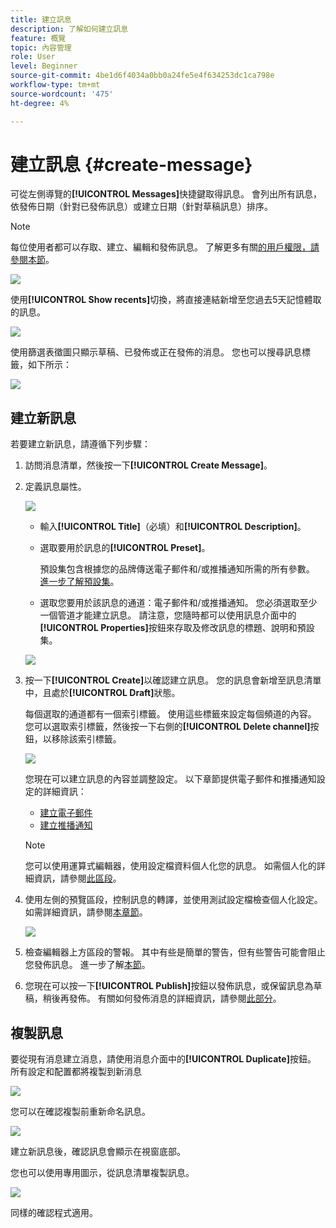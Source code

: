 ```yaml
---
title: 建立訊息
description: 了解如何建立訊息
feature: 概覽
topic: 內容管理
role: User
level: Beginner
source-git-commit: 4be1d6f4034a0bb0a24fe5e4f634253dc1ca798e
workflow-type: tm+mt
source-wordcount: '475'
ht-degree: 4%

---
```


# 建立訊息 {#create-message}

可從左側導覽的&#x200B;**[!UICONTROL Messages]**&#x200B;快捷鍵取得訊息。 會列出所有訊息，依發佈日期（針對已發佈訊息）或建立日期（針對草稿訊息）排序。

>[!NOTE]
>
>每位使用者都可以存取、建立、編輯和發佈訊息。 了解更多有關[的用戶權限，請參閱本節](../using/administration/permissions.md)。

![](assets/messages-list.png)

使用&#x200B;**[!UICONTROL Show recents]**&#x200B;切換，將直接連結新增至您過去5天記憶體取的訊息。

![](assets/show-recent-messages.png)

使用篩選表徵圖只顯示草稿、已發佈或正在發佈的消息。 您也可以搜尋訊息標籤，如下所示：

![](assets/filter-messages.png)

## 建立新訊息

若要建立新訊息，請遵循下列步驟：

1. 訪問消息清單，然後按一下&#x200B;**[!UICONTROL Create Message]**。

1. 定義訊息屬性。

   ![](assets/create-message-properties.png)

   * 輸入&#x200B;**[!UICONTROL Title]**（必填）和&#x200B;**[!UICONTROL Description]**。

   * 選取要用於訊息的&#x200B;**[!UICONTROL Preset]**。

      預設集包含根據您的品牌傳送電子郵件和/或推播通知所需的所有參數。 [進一步了解預設集](../using/configuration/message-presets.md)。

   * 選取您要用於該訊息的通道：電子郵件和/或推播通知。 您必須選取至少一個管道才能建立訊息。
   請注意，您隨時都可以使用訊息介面中的&#x200B;**[!UICONTROL Properties]**&#x200B;按鈕來存取及修改訊息的標題、說明和預設集。

   ![](assets/message-properties.png)


1. 按一下&#x200B;**[!UICONTROL Create]**&#x200B;以確認建立訊息。 您的訊息會新增至訊息清單中，且處於&#x200B;**[!UICONTROL Draft]**&#x200B;狀態。

   每個選取的通道都有一個索引標籤。 使用這些標籤來設定每個頻道的內容。 您可以選取索引標籤，然後按一下右側的&#x200B;**[!UICONTROL Delete channel]**&#x200B;按鈕，以移除該索引標籤。

   ![](assets/create-messages-content.png)

   您現在可以建立訊息的內容並調整設定。 以下章節提供電子郵件和推播通知設定的詳細資訊：

   * [建立電子郵件](create-email.md)
   * [建立推播通知](create-push.md)

   >[!NOTE]
   >   
   >您可以使用運算式編輯器，使用設定檔資料個人化您的訊息。 如需個人化的詳細資訊，請參閱[此區段](personalization/personalize.md)。


1. 使用左側的預覽區段，控制訊息的轉譯，並使用測試設定檔檢查個人化設定。 如需詳細資訊，請參閱[本章節](preview.md)。

   ![](assets/messages-simple-preview.png)

1. 檢查編輯器上方區段的警報。  其中有些是簡單的警告，但有些警告可能會阻止您發佈訊息。 進一步了解[本節](alerts.md)。

1. 您現在可以按一下&#x200B;**[!UICONTROL Publish]**&#x200B;按鈕以發佈訊息，或保留訊息為草稿，稍後再發佈。 有關如何發佈消息的詳細資訊，請參閱[此部分](publish-manage-message.md)。

## 複製訊息

要從現有消息建立消息，請使用消息介面中的&#x200B;**[!UICONTROL Duplicate]**&#x200B;按鈕。 所有設定和配置都將複製到新消息

![](assets/message-duplicate.png)

您可以在確認複製前重新命名訊息。

![](assets/message-duplicate-confirm.png)

建立新訊息後，確認訊息會顯示在視窗底部。

您也可以使用專用圖示，從訊息清單複製訊息。

![](assets/message-duplicate-from-list.png)

同樣的確認程式適用。
